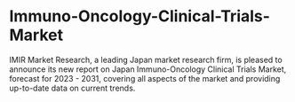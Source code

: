 # Immuno-Oncology-Clinical-Trials-Market
IMIR Market Research, a leading Japan market research firm, is pleased to announce its new report on Japan Immuno-Oncology Clinical Trials Market, forecast for 2023 - 2031, covering all aspects of the market and providing up-to-date data on current trends.

